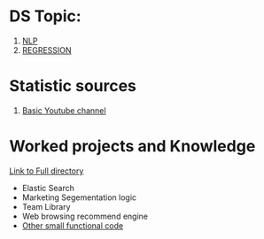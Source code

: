 # DS Topic:

1. [NLP](NLP)
2. [REGRESSION](REGRESSION)

# Statistic sources

1. [Basic Youtube channel ](https://www.youtube.com/channel/UCtYLUTtgS3k1Fg4y5tAhLbw)

# Worked projects and Knowledge 

[Link to Full directory](WORK)

* Elastic Search
* Marketing Segementation logic
* Team Library
* Web browsing recommend engine
* [Other small functional code](WORK/src)
